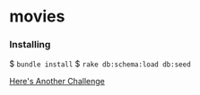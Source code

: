 movies
======

### Installing

$ `bundle install`
$ `rake db:schema:load db:seed`


[Here's Another Challenge](https://gist.github.com/JeffCohen/d0727b130105929738ef)
